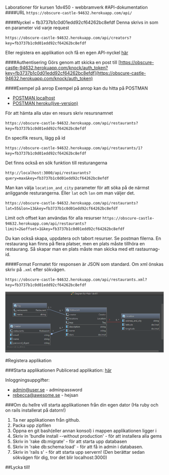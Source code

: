 Laborationer för kursen 1dv450 - webbramverk
#API-dokumentation
####URL
``https://obscure-castle-94632.herokuapp.com/api/``

####Nyckel = fb3737b1c0d01edd92cf64262bc8efdf
Denna skrivs in som en parameter vid varje request

``https://obscure-castle-94632.herokuapp.com/api/creators?key=fb3737b1c0d01edd92cf64262bc8efdf``

Eller registera en applikation och få en egen API-nyckel [här](https://obscure-castle-94632.herokuapp.com/)

####Authentisering
Görs genom att skicka en post till [https://obscure-castle-94632.herokuapp.com/knock/auth_token?key=fb3737b1c0d01edd92cf64262bc8efdf](https://obscure-castle-94632.herokuapp.com/knock/auth_token)

####Exempel på anrop
Exempel på anrop kan du hitta på POSTMAN
* [POSTMAN localhost](https://www.getpostman.com/collections/92bc3f82bbab4deec2e4)
* [POSTMAN heroku(live-version)](https://www.getpostman.com/collections/df50fda93725e132316b)

För att hämta alla utav en resurs skriv resursnamnet

``https://obscure-castle-94632.herokuapp.com/api/restaurants?key=fb3737b1c0d01edd92cf64262bc8efdf``

En specifik resurs, lägg på id

``https://obscure-castle-94632.herokuapp.com/api/restaurants/1?key=fb3737b1c0d01edd92cf64262bc8efdf``

Det finns också en sök funktion till resturangerna

``http://localhost:3000/api/restaurants?query=max&key=fb3737b1c0d01edd92cf64262bc8efdf``

Man kan välja ``location_and_city`` parameter för att söka på de närmst anliggande resturangerna.
Eller ``lat`` och ``lon`` om man väljer det.

``https://obscure-castle-94632.herokuapp.com/api/restaurants?lat=55&lon=13&key=fb3737b1c0d01edd92cf64262bc8efdf``

Limit och offset kan användas för alla resurser
``https://obscure-castle-94632.herokuapp.com/api/restaurants?limit=2&offset=1&key=fb3737b1c0d01edd92cf64262bc8efdf``

Du kan också skapa, uppdatera och tabort resurser. Se postman filerna.
En restaurang kan finns på flera platser, men en plats måste tillhöra en restaurang. Så skapar man en plats måste man skicka med ett rastaurnag-id.

####Format
Formatet för responsen är JSON som standard. Om xml önskas skriv på ``.xml`` efter sökvägen.

``https://obscure-castle-94632.herokuapp.com/api/restaurants.xml?key=fb3737b1c0d01edd92cf64262bc8efdf``

![databasmodell](https://github.com/RebeccaFransson/1dv450-rf222cz/blob/master/databasmodell.png)

#Registera applikation

###Starta applikationen
Publicerad applikation: [här](https://obscure-castle-94632.herokuapp.com/)

Inloggningsuppgifter:
* admin@user.se - adminpassword
* rebecca@awesome.se - hejsan

###Om du hellre vill starta applikationen från din egen dator
(Ha ruby och on rails installerat på datorn!)

1. Ta ner applikationen från github.
2. Packa upp zipfilen
3. Öppna en git bash(eller annan konsol) i mappen applikationen ligger i
4. Skriv in 'bundle install --without production' - för att installera alla gems
5. Skriv in 'rake db:migrate' - för att starta upp databasen
6. Skriv in 'rake db:schema:load' - för att få in admin i databasen.
7. Skriv in 'rails s' - för att starta upp servern! (Den berättar sedan sökvägen för dig, tror det blir localhost:3000)

##Lycka till!

